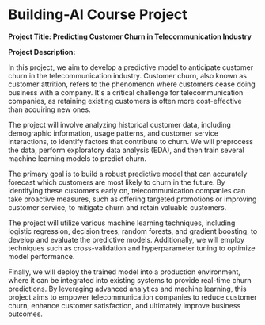 # Building-AI Course Project 
**Project Title: Predicting Customer Churn in Telecommunication Industry**

**Project Description:**

In this project, we aim to develop a predictive model to anticipate customer churn in the telecommunication industry. Customer churn, also known as customer attrition, refers to the phenomenon where customers cease doing business with a company. It's a critical challenge for telecommunication companies, as retaining existing customers is often more cost-effective than acquiring new ones.

The project will involve analyzing historical customer data, including demographic information, usage patterns, and customer service interactions, to identify factors that contribute to churn. We will preprocess the data, perform exploratory data analysis (EDA), and then train several machine learning models to predict churn.

The primary goal is to build a robust predictive model that can accurately forecast which customers are most likely to churn in the future. By identifying these customers early on, telecommunication companies can take proactive measures, such as offering targeted promotions or improving customer service, to mitigate churn and retain valuable customers.

The project will utilize various machine learning techniques, including logistic regression, decision trees, random forests, and gradient boosting, to develop and evaluate the predictive models. Additionally, we will employ techniques such as cross-validation and hyperparameter tuning to optimize model performance.

Finally, we will deploy the trained model into a production environment, where it can be integrated into existing systems to provide real-time churn predictions. By leveraging advanced analytics and machine learning, this project aims to empower telecommunication companies to reduce customer churn, enhance customer satisfaction, and ultimately improve business outcomes.
